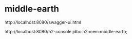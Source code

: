 # middle-earth

http://localhost:8080/swagger-ui.html


http://localhost:8080/h2-console
jdbc:h2:mem:middle-earth;


 
